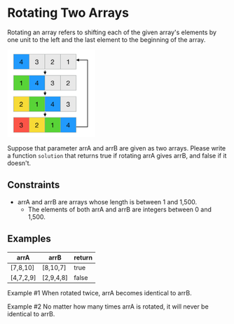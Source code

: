 # Rotating Two Arrays

Rotating an array refers to shifting each of the given array's elements by one unit to the left and the last element to the beginning of the array.

<img src="./1.png" width="200" height="200" title="1" alt="1"></img>

Suppose that parameter arrA and arrB are given as two arrays. Please write a function `solution` that returns true if rotating arrA gives arrB, and false if it doesn't.

## Constraints

- arrA and arrB are arrays whose length is between 1 and 1,500.
  - The elements of both arrA and arrB are integers between 0 and 1,500.

## Examples

| arrA      | arrB      | return |
| --------- | --------- | ------ |
| [7,8,10]  | [8,10,7]  | true   |
| [4,7,2,9] | [2,9,4,8] | false  |

Example #1
When rotated twice, arrA becomes identical to arrB.

Example #2
No matter how many times arrA is rotated, it will never be identical to arrB.
